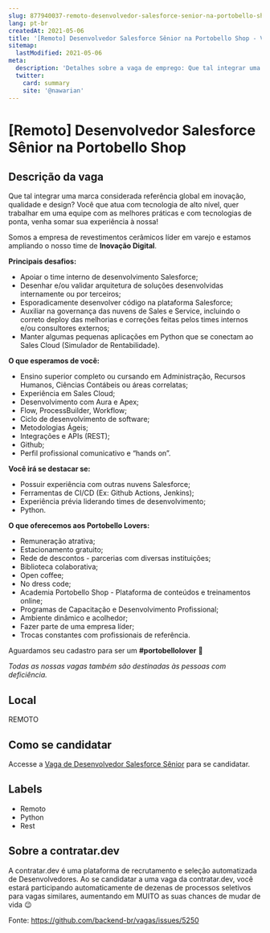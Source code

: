```yaml
---
slug: 877940037-remoto-desenvolvedor-salesforce-senior-na-portobello-shop
lang: pt-br
createdAt: 2021-05-06
title: '[Remoto] Desenvolvedor Salesforce Sênior na Portobello Shop - Vaga de Emprego'
sitemap:
  lastModified: 2021-05-06
meta:
  description: 'Detalhes sobre a vaga de emprego: Que tal integrar uma marca considerada referência global em inovação, qualidade e design? Você que atua com tecnologia de alto nível, quer trabalhar em uma equipe com as melhores práticas e com tecnologias de ponta, venha somar sua experiência à nossa! Somos a empresa de revestimentos cerâmicos líder em varejo e estamos ampliando o nosso time de **Inovação Digital**. **Principais desafios:** *  Apoiar o time interno de desenvolvimento Salesforce; *  Desenhar e/ou validar arquitetura de soluções desenvolvidas internamente ou por terceiros; *  Esporadicamente desenvolver código na plataforma Salesforce; *  Auxiliar na governança das nuvens de Sales e Service, incluindo o correto deploy das melhorias e correções feitas pelos times internos e/ou consultores externos; *  Manter algumas pequenas aplicações em Python que se conectam ao Sales Cloud (Simulador de Rentabilidade). **O que esperamos de você:** *  Ensino superior completo ou cursando em Administração, Recursos Humanos, Ciências Contábeis ou áreas correlatas; *  Experiência em Sales Cloud; *  Desenvolvimento com Aura e Apex; *  Flow, ProcessBuilder, Workflow; *  Ciclo de desenvolvimento de software; *  Metodologias Ágeis; *  Integrações e APIs (REST); *  Github; *  Perfil profissional comunicativo e “hands on”. **Você irá se destacar se:** *  Possuir experiência com outras nuvens Salesforce; *  Ferramentas de CI/CD (Ex: Github Actions, Jenkins); *  Experiência prévia liderando times de desenvolvimento; *  Python. **O que oferecemos aos Portobello Lovers:** *  Remuneração atrativa; *  Estacionamento gratuito; *  Rede de descontos - parcerias com diversas instituições; *  Biblioteca colaborativa; *  Open coffee; *  No dress code; *  Academia Portobello Shop - Plataforma de conteúdos e treinamentos online; *  Programas de Capacitação e Desenvolvimento Profissional; *  Ambiente dinâmico e acolhedor; *  Fazer parte de uma empresa líder; *  Trocas constantes com profissionais de referência.   Aguardamos seu cadastro para ser um **#portobellolover** 💙 _Todas as nossas vagas também são destinadas às pessoas com deficiência._'
  twitter:
    card: summary
    site: '@nawarian'
---
```


# [Remoto] Desenvolvedor Salesforce Sênior na Portobello Shop

## Descrição da vaga 
Que tal integrar uma marca considerada referência global em inovação, qualidade e design? Você que atua com tecnologia de alto nível, quer trabalhar em uma equipe com as melhores práticas e com tecnologias de ponta, venha somar sua experiência à nossa!

Somos a empresa de revestimentos cerâmicos líder em varejo e estamos ampliando o nosso time de **Inovação Digital**.

**Principais desafios:**

*   Apoiar o time interno de desenvolvimento Salesforce;
*   Desenhar e/ou validar arquitetura de soluções desenvolvidas internamente ou por terceiros;
*   Esporadicamente desenvolver código na plataforma Salesforce;
*   Auxiliar na governança das nuvens de Sales e Service, incluindo o correto deploy das melhorias e correções feitas pelos times internos e/ou consultores externos;
*   Manter algumas pequenas aplicações em Python que se conectam ao Sales Cloud (Simulador de Rentabilidade).

**O que esperamos de você:**

*   Ensino superior completo ou cursando em Administração, Recursos Humanos, Ciências Contábeis ou áreas correlatas;
*   Experiência em Sales Cloud;
*   Desenvolvimento com Aura e Apex;
*   Flow, ProcessBuilder, Workflow;
*   Ciclo de desenvolvimento de software;
*   Metodologias Ágeis;
*   Integrações e APIs (REST);
*   Github;
*   Perfil profissional comunicativo e “hands on”.

**Você irá se destacar se:**

*   Possuir experiência com outras nuvens Salesforce;
*   Ferramentas de CI/CD (Ex: Github Actions, Jenkins);
*   Experiência prévia liderando times de desenvolvimento;
*   Python.

**O que oferecemos aos Portobello Lovers:**

*   Remuneração atrativa;
*   Estacionamento gratuito;
*   Rede de descontos - parcerias com diversas instituições;
*   Biblioteca colaborativa;
*   Open coffee;
*   No dress code;
*   Academia Portobello Shop - Plataforma de conteúdos e treinamentos online;
*   Programas de Capacitação e Desenvolvimento Profissional;
*   Ambiente dinâmico e acolhedor;
*   Fazer parte de uma empresa líder;
*   Trocas constantes com profissionais de referência.

  

Aguardamos seu cadastro para ser um **#portobellolover** 💙

_Todas as nossas vagas também são destinadas às pessoas com deficiência._
## Local 
REMOTO 
## Como se candidatar 
Accesse a [Vaga de Desenvolvedor Salesforce Sênior](https://vaga.contratar.dev/apply/full/15818b87-1810-4618-a5ee-f8da862e72af) para se candidatar. 
## Labels 
* Remoto 
* Python 
* Rest 
## Sobre a contratar.dev 
A contratar.dev é uma plataforma de recrutamento e seleção automatizada de Desenvolvedores. Ao se candidatar a uma vaga da contratar.dev, você estará participando automaticamente de dezenas de processos seletivos para vagas similares, aumentando em MUITO as suas chances de mudar de vida 😉 


Fonte: https://github.com/backend-br/vagas/issues/5250
